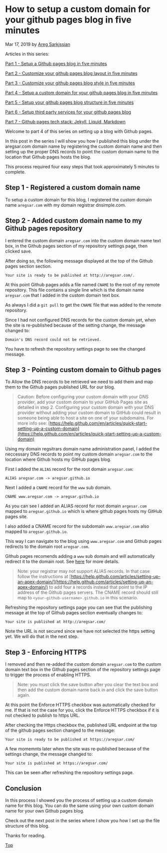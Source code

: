 # How to setup a custom domain for your github pages blog in five minutes

Mar 17, 2019 by [Areg Sarkissian](https://aregsar.com/about)

Articles in this series:

[Part 1 - Setup a Github pages blog in five minutes](https://aregsar.com/blog/2019/how-to-setup-a-github-pages-blog-in-five-minutes)

[Part 2 - Customize your github pages blog layout in five minutes](https://aregsar.com/blog/2019/how-to-customize-your-github-pages-blog-layout-in-five-minutes)

[Part 3 - Customize your github pages blog style in five minutes](https://aregsar.com/blog/2019/how-to-customize-your-github-pages-blog-style-in-five-minutes)

[Part 4 - Setup a custom domain for your github pages blog in five minutes](https://aregsar.com/blog/2019/how-to-setup-a-custom-domain-for-your-github-pages-blog-in-five-minutes)

[Part 5 - Setup your github pages blog structure in five minutes](https://aregsar.com/blog/2019/how-to-setup-your-github-pages-blog-structure-in-five-minutes)

[Part 6 - Setup third party services for your github pages blog](https://aregsar.com/blog/2019/how-to-setup-third-party-services-for-your-github-pages-blog)

[Part 7 - Github pages tech stack: Jekyll, Liquid, Markdown](https://aregsar.com/blog/2019/github-pages-tech-stack-jekyll-markdown-liquid)

Welcome to part 4 of this series on setting up a blog with Github pages.

In this post in the series I will show you how I published this blog under the aregsar.com domain name by registering the custom domain name and then setting up the proper DNS records to point the custom domain name to the location that Github pages hosts the blog.

This process required four easy steps that took approximately 5 minutes to complete.

## Step 1 - Registered a custom domain name

To setup a custom domain for this blog, I registered the custom domain name `aregsar.com` with my domain registrar dnsimple.com.

## Step 2 - Added custom domain name to my Github pages repository

I entered the custom domain `aregsar.com` into the custom domain name text box, in the Github pages section of my repository settings page, then clicked save.

After doing so, the following message displayed at the top of the Github pages section section.

`Your site is ready to be published at http://aregsar.com/.`

At this point Github pages adds a file named `CNAME` to the root of my remote repository. This file contains a single line which is the domain name `aregsar.com` that I added in the custom domain text box.

As always I did a `git pull` to get the `CNAME` file that was added to the remote repository.

Since I had not configured DNS records for the custom domain yet, when the site is re-published because of the setting change, the message changed to:

`Domain's DNS record could not be retrieved.`

You have to refresh the repository settings page to see the changed message.

## Step 3 - Pointing custom domain to Github pages

To Allow the DNS records to be retrieved we need to add them and map them to the Github pages published URL for our blog.

> Caution: Before configuring your custom domain with your DNS provider, add your custom domain to your GitHub Pages site as detailed in step 2. Configuring your custom domain with your DNS provider without adding your custom domain to GitHub could result in someone being able to host a site on one of your subdomains. For more info see: [https://help.github.com/en/articles/quick-start-setting-up-a-custom-domain](https://help.github.com/en/articles/quick-start-setting-up-a-custom-domain)

Using my domain regsitrars domain name administration panel, I added the neccessary DNS records to point my custom domain `aregsar.com` to the location where Github hosts my GitHub pages blog.

First I added the `ALIAS` record for the root domain `aregsar.com`:

`ALIAS aregsar.com -> aregsar.github.io`

Next I added a `CNAME` record for the `www` sub domain. 

`CNAME www.aregsar.com -> aregsar.github.io`

As you can see I added an ALIAS record for root domain `argesar.com` mapped to `aregsar.github.io` which is where github pages hosts my GitHub pages site.

I also added a CNAME record for the subdomain `www.aregsar.com` also mapped to `aregsar.github.io`.

This way I can navigate to the blog using `www.aregsar.com` and Github pages redirects to the domain root `aregsar.com`.

Github pages recomends adding a `www` sub domain and will automatically redirect it to the domain root. See [here](https://help.github.com/en/articles/about-supported-custom-domains#www-subdomains) for more details.

> Note: your registrar may not support ALIAS records. In that case follow the instructions at [https://help.github.com/articles/setting-up-an-apex-domain/](https://help.github.com/articles/setting-up-an-apex-domain/) to add four `A` records instead that point to the IP address of the Github pages servers. The CNAME record should still map to `<your-github-username>.github.io` in this scenario.

Refreshing the repository settings page you can see that the publishing message at the top of Github pages section eventually changes to:

`Your site is published at http://aregsar.com/`

Note the URL is not secured since we have not selected the https setting yet. We will do that in the next step.

## Step 3 - Enforcing HTTPS

I removed and then re-added the custom domain `aregsar.com` to the custom domain text box in the Github pages section of the repository settings page to trigger the process of enabling HTTPS.

> Note: you must click the save button after you clear the text box and then add the custom domain name back in and click the save button again.

At this point the Enforce HTTPS checkbox was automatically checked for me. If that is not the case for you, click the Enforce HTTPS checkbox if it is not checked to publish to https URL.

After checking the Https checkbox the, published URL endpoint  at the top of the github pages section changed to the message:

`Your site is ready to be published at https://aregsar.com/`

A few momemnts later when the site was re-published because of the settings change, the message changed to:

`Your site is published at https://aregsar.com/`

This can be seen after refreshing the repository settings page.

## Conclusion

In this process I showed you the process of setting up a custom domain name for this blog. You can do the same using your own custom domain name for your own Github pages blog.

Check out the next post in the series where I show you how I set up the file structure of this blog.

Thanks for reading.

[Top](#how-to-setup-a-custom-domain-for-your-github-pages-blog-in-five-minutes)
